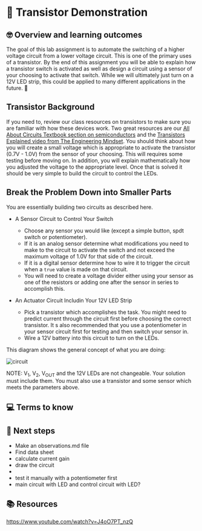 # :robot: Transistor Demonstration 

## 🤓 Overview and learning outcomes 

The goal of this lab assignment is to automate the switching of a higher voltage circuit from a lower voltage circuit.  This is one of the primary uses of a transistor.  By the end of this assignment you will be able to explain how a transistor switch is activated as well as design a circuit using a sensor of your choosing to activate that switch.  While we will ultimately just turn on a 12V LED strip, this could be applied to many different applications in the future. 🚀

## Transistor Background

If you need to, review our class resources on transistors to make sure you are familiar with how these devices work.  Two great resources are our [All About Circuits Textbook section on semiconductors](https://www.allaboutcircuits.com/textbook/semiconductors/) and the [Transistors Explained video from The Engineering Mindset](https://www.youtube.com/watch?v=J4oO7PT_nzQ). You should think about how you will create a small voltage which is appropriate to activate the transistor (0.7V - 1.0V) from the sensor of your choosing.  This will requires some testing before moving on.  In addition, you will explain mathematically how you adjusted the voltage to the appropriate level.  Once that is solved it should be very simple to build the circuit to control the LEDs.

## Break the Problem Down into Smaller Parts

You are essentially building two circuits as described here.

- A Sensor Circuit to Control Your Switch
  - Choose any sensor you would like (except a simple button, spdt switch or potentiometer).
  - If it is an analog sensor determine what modifications you need to make to the circuit to activate the switch and not exceed the maximum voltage of 1.0V for that side of the circuit.
  - If it is a digital sensor determine how to wire it to trigger the circuit when a `true` value is made on that circuit.
  - You will need to create a voltage divider either using your sensor as one of the resistors or adding one after the sensor in series to accomplish this.

- An Actuator Circuit Includin Your 12V LED Strip
  - Pick a transistor which accomplishes the task.  You might need to predict current through the circuit first before choosing the correct transistor.  It s also recommended that you use a potentiometer in your sensor circuit first for testing and then switch your sensor in.
  - Wire a 12V battery into this circuit to turn on the LEDs.
 
This diagram shows the general concept of what you are doing:

![circuit](https://github.com/stcline/re-4-1-0-Transistor_Demonstration/assets/22602103/2f2eaa12-61ff-4dbe-8a15-a191631986b4)

NOTE: V<sub>1</sub>, V<sub>2</sub>, V<sub>OUT</sub> and the 12V LEDs are not changeable.  Your solution must include them.  You must also use a transistor and some sensor which meets the parameters above.

## 💻 Terms to know

## 📝 Next steps

- Make an observations.md file
- Find data sheet
- calculate current gain
- draw the circuit
- 
- test it manually with a potentiometer first
- main circuit with LED and control circuit with LED?

## 📚  Resources 

https://www.youtube.com/watch?v=J4oO7PT_nzQ
